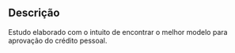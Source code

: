 ## Descrição

Estudo elaborado com o intuito de encontrar o melhor modelo para aprovação do crédito pessoal.

